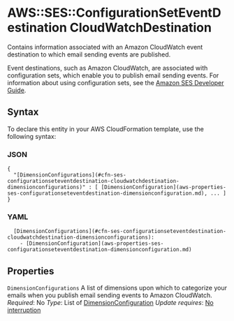 # AWS::SES::ConfigurationSetEventDestination CloudWatchDestination<a name="aws-properties-ses-configurationseteventdestination-cloudwatchdestination"></a>

Contains information associated with an Amazon CloudWatch event destination to which email sending events are published\.

Event destinations, such as Amazon CloudWatch, are associated with configuration sets, which enable you to publish email sending events\. For information about using configuration sets, see the [Amazon SES Developer Guide](https://docs.aws.amazon.com/ses/latest/DeveloperGuide/monitor-sending-activity.html)\.

## Syntax<a name="aws-properties-ses-configurationseteventdestination-cloudwatchdestination-syntax"></a>

To declare this entity in your AWS CloudFormation template, use the following syntax:

### JSON<a name="aws-properties-ses-configurationseteventdestination-cloudwatchdestination-syntax.json"></a>

```
{
  "[DimensionConfigurations](#cfn-ses-configurationseteventdestination-cloudwatchdestination-dimensionconfigurations)" : [ [DimensionConfiguration](aws-properties-ses-configurationseteventdestination-dimensionconfiguration.md), ... ]
}
```

### YAML<a name="aws-properties-ses-configurationseteventdestination-cloudwatchdestination-syntax.yaml"></a>

```
  [DimensionConfigurations](#cfn-ses-configurationseteventdestination-cloudwatchdestination-dimensionconfigurations):
    - [DimensionConfiguration](aws-properties-ses-configurationseteventdestination-dimensionconfiguration.md)
```

## Properties<a name="aws-properties-ses-configurationseteventdestination-cloudwatchdestination-properties"></a>

`DimensionConfigurations`  <a name="cfn-ses-configurationseteventdestination-cloudwatchdestination-dimensionconfigurations"></a>
A list of dimensions upon which to categorize your emails when you publish email sending events to Amazon CloudWatch\.
*Required*: No
*Type*: List of [DimensionConfiguration](aws-properties-ses-configurationseteventdestination-dimensionconfiguration.md)
*Update requires*: [No interruption](https://docs.aws.amazon.com/AWSCloudFormation/latest/UserGuide/using-cfn-updating-stacks-update-behaviors.html#update-no-interrupt)
